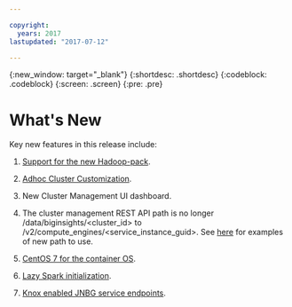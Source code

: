```yaml
---

copyright:
  years: 2017
lastupdated: "2017-07-12"

---
```


<!-- Attribute definitions -->
{:new_window: target="_blank"}
{:shortdesc: .shortdesc}
{:codeblock: .codeblock}
{:screen: .screen}
{:pre: .pre}

# What's New

Key new features in this release include:

1) [Support for the new Hadoop-pack](./getting-started.html#software-components-of-the-cluster). 

2) [Adhoc Cluster Customization](./customizing-cluster.html#persisted-customization-vs-adhoc-customization).

3) New Cluster Management UI dashboard.

4) The cluster management REST API path is no longer /data/biginsights/&lt;cluster_id&gt; to /v2/compute_engines/&lt;service_instance_guid&gt;. See [here](./customizing-cluster.html#how-to-rerun-the-persisted-registered-during-cluster-creation-customization-script) for examples of new path to use.

5) [CentOS 7 for the container OS](./getting-started.html#operating-system-cent-os-7).

6) [Lazy Spark initialization](./lazy-spark-initialization.html).

7) [Knox enabled JNBG service endpoints](./access-JNBG-service.html).
